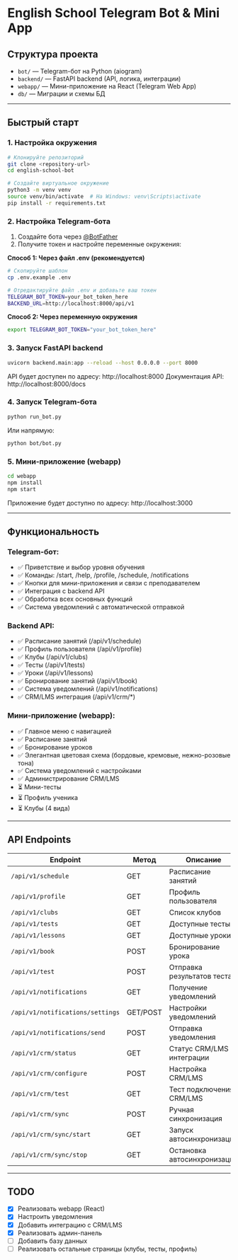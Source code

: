 # English School Telegram Bot & Mini App

## Структура проекта

- `bot/` — Telegram-бот на Python (aiogram)
- `backend/` — FastAPI backend (API, логика, интеграции)
- `webapp/` — Мини-приложение на React (Telegram Web App)
- `db/` — Миграции и схемы БД

---

## Быстрый старт

### 1. Настройка окружения

```bash
# Клонируйте репозиторий
git clone <repository-url>
cd english-school-bot

# Создайте виртуальное окружение
python3 -m venv venv
source venv/bin/activate  # На Windows: venv\Scripts\activate
pip install -r requirements.txt
```

### 2. Настройка Telegram-бота

1. Создайте бота через [@BotFather](https://t.me/BotFather)
2. Получите токен и настройте переменные окружения:

**Способ 1: Через файл .env (рекомендуется)**
```bash
# Скопируйте шаблон
cp .env.example .env

# Отредактируйте файл .env и добавьте ваш токен
TELEGRAM_BOT_TOKEN=your_bot_token_here
BACKEND_URL=http://localhost:8000/api/v1
```

**Способ 2: Через переменную окружения**
```bash
export TELEGRAM_BOT_TOKEN="your_bot_token_here"
```

### 3. Запуск FastAPI backend

```bash
uvicorn backend.main:app --reload --host 0.0.0.0 --port 8000
```

API будет доступен по адресу: http://localhost:8000
Документация API: http://localhost:8000/docs

### 4. Запуск Telegram-бота

```bash
python run_bot.py
```

Или напрямую:
```bash
python bot/bot.py
```

### 5. Мини-приложение (webapp)

```bash
cd webapp
npm install
npm start
```

Приложение будет доступно по адресу: http://localhost:3000

---

## Функциональность

### Telegram-бот:
- ✅ Приветствие и выбор уровня обучения
- ✅ Команды: /start, /help, /profile, /schedule, /notifications
- ✅ Кнопки для мини-приложения и связи с преподавателем
- ✅ Интеграция с backend API
- ✅ Обработка всех основных функций
- ✅ Система уведомлений с автоматической отправкой

### Backend API:
- ✅ Расписание занятий (/api/v1/schedule)
- ✅ Профиль пользователя (/api/v1/profile)
- ✅ Клубы (/api/v1/clubs)
- ✅ Тесты (/api/v1/tests)
- ✅ Уроки (/api/v1/lessons)
- ✅ Бронирование занятий (/api/v1/book)
- ✅ Система уведомлений (/api/v1/notifications)
- ✅ CRM/LMS интеграция (/api/v1/crm/*)

### Мини-приложение (webapp):
- ✅ Главное меню с навигацией
- ✅ Расписание занятий
- ✅ Бронирование уроков
- ✅ Элегантная цветовая схема (бордовые, кремовые, нежно-розовые тона)
- ✅ Система уведомлений с настройками
- ✅ Администрирование CRM/LMS
- ⏳ Мини-тесты
- ⏳ Профиль ученика
- ⏳ Клубы (4 вида)

---

## API Endpoints

| Endpoint | Метод | Описание |
|----------|-------|----------|
| `/api/v1/schedule` | GET | Расписание занятий |
| `/api/v1/profile` | GET | Профиль пользователя |
| `/api/v1/clubs` | GET | Список клубов |
| `/api/v1/tests` | GET | Доступные тесты |
| `/api/v1/lessons` | GET | Доступные уроки |
| `/api/v1/book` | POST | Бронирование урока |
| `/api/v1/test` | POST | Отправка результатов теста |
| `/api/v1/notifications` | GET | Получение уведомлений |
| `/api/v1/notifications/settings` | GET/POST | Настройки уведомлений |
| `/api/v1/notifications/send` | POST | Отправка уведомления |
| `/api/v1/crm/status` | GET | Статус CRM/LMS интеграции |
| `/api/v1/crm/configure` | POST | Настройка CRM/LMS |
| `/api/v1/crm/test` | GET | Тест подключения CRM/LMS |
| `/api/v1/crm/sync` | POST | Ручная синхронизация |
| `/api/v1/crm/sync/start` | GET | Запуск автосинхронизации |
| `/api/v1/crm/sync/stop` | GET | Остановка автосинхронизации |

---

## TODO
- [x] Реализовать webapp (React)
- [x] Настроить уведомления
- [x] Добавить интеграцию с CRM/LMS
- [x] Реализовать админ-панель
- [ ] Добавить базу данных
- [ ] Реализовать остальные страницы (клубы, тесты, профиль)
